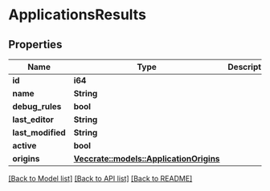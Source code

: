 # ApplicationsResults

## Properties

Name | Type | Description | Notes
------------ | ------------- | ------------- | -------------
**id** | **i64** |  | 
**name** | **String** |  | 
**debug_rules** | **bool** |  | 
**last_editor** | **String** |  | 
**last_modified** | **String** |  | 
**active** | **bool** |  | 
**origins** | [**Vec<crate::models::ApplicationOrigins>**](ApplicationOrigins.md) |  | 

[[Back to Model list]](../README.md#documentation-for-models) [[Back to API list]](../README.md#documentation-for-api-endpoints) [[Back to README]](../README.md)


